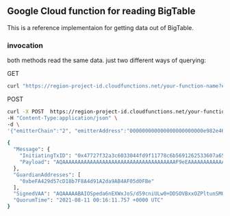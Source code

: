 ## Google Cloud function for reading BigTable

This is a reference implementaion for getting data out of BigTable.

### invocation

both methods read the same data. just two different ways of querying:

GET

```bash
curl "https://region-project-id.cloudfunctions.net/your-function-name?emitterChain=2&emitterAddress=000000000000000000000000e982e462b094850f12af94d21d470e21be9d0e9c&sequence=6"
```

POST

```bash
curl -X POST  https://region-project-id.cloudfunctions.net/your-function-name \
-H "Content-Type:application/json" \
-d \
'{"emitterChain":"2", "emitterAddress":"000000000000000000000000e982e462b094850f12af94d21d470e21be9d0e9c", "sequence":"6"}' | jq '.'

{
  "Message": {
    "InitiatingTxID": "0x47727f32a3c6033044fd9f11778c6b5691262533607a654fd020c068e5d12fba",
    "Payload": "AQAAAAAAAAAAAAAAAAAAAAAAAAAAAAAAAAAAAAAF9eEAAAAAAAAAAAAAAAAAApD7FnIIr0VbsTd4AWO3t6mhDBYAAjsehQZiDTcv6/TspR/9xdoL+60kUe5xBKmz74vCab+YAAEAAAAAAAAAAAAAAAAAAAAAAAAAAAAAAAAAAAAAAAAAAA=="
  },
  "GuardianAddresses": [
    "0xbeFA429d57cD18b7F8A4d91A2da9AB4AF05d0FBe"
  ],
  "SignedVAA": "AQAAAAABAIOSpeda6nEXWxJoS/d59cniULw0+DDSOVBxxOZPltunSM0BHgoJh6Srbg8Fa4eqLlifpCibLJx9MbJSwbXerZkAAAE4yuBzAQAAAgAAAAAAAAAAAAAAAOmC5GKwlIUPEq+U0h1HDiG+nQ6cAAAAAAAAAAYPAQAAAAAAAAAAAAAAAAAAAAAAAAAAAAAAAAAAAAAF9eEAAAAAAAAAAAAAAAAAApD7FnIIr0VbsTd4AWO3t6mhDBYAAjsehQZiDTcv6/TspR/9xdoL+60kUe5xBKmz74vCab+YAAEAAAAAAAAAAAAAAAAAAAAAAAAAAAAAAAAAAAAAAAAAAA==",
  "QuorumTime": "2021-08-11 00:16:11.757 +0000 UTC"
}

```
